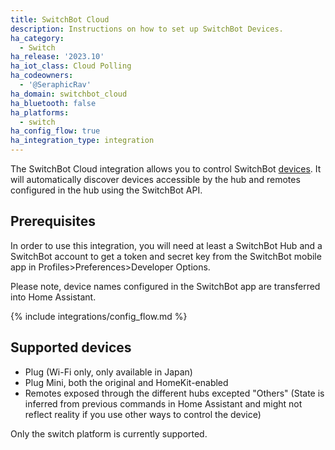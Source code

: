 ```yaml
---
title: SwitchBot Cloud
description: Instructions on how to set up SwitchBot Devices.
ha_category:
  - Switch
ha_release: '2023.10'
ha_iot_class: Cloud Polling
ha_codeowners:
  - '@SeraphicRav'
ha_domain: switchbot_cloud
ha_bluetooth: false
ha_platforms:
  - switch
ha_config_flow: true
ha_integration_type: integration
---
```


The SwitchBot Cloud integration allows you to control SwitchBot [devices](https://www.switch-bot.com/). It will automatically discover devices accessible by the hub and remotes configured in the hub using the SwitchBot API.

## Prerequisites

In order to use this integration, you will need at least a SwitchBot Hub and a SwitchBot account to get a token and secret key from the SwitchBot mobile app in Profiles>Preferences>Developer Options.

Please note, device names configured in the SwitchBot app are transferred into Home Assistant.

{% include integrations/config_flow.md %}

## Supported devices

- Plug (Wi-Fi only, only available in Japan)
- Plug Mini, both the original and HomeKit-enabled
- Remotes exposed through the different hubs excepted "Others" (State is inferred from previous commands in Home Assistant and might not reflect reality if you use other ways to control the device)

<div class='note warning'>
Only the switch platform is currently supported.
</div>
